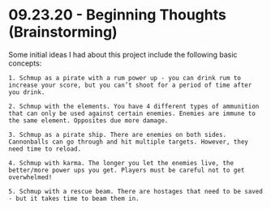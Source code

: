 # 09.23.20 - Beginning Thoughts (Brainstorming)

Some initial ideas I had about this project include the following basic concepts: 

    1. Schmup as a pirate with a rum power up - you can drink rum to increase your score, but you can’t shoot for a period of time after you drink. 

    2. Schmup with the elements. You have 4 different types of ammunition that can only be used against certain enemies. Enemies are immune to the same element. Opposites due more damage. 

    3. Schmup as a pirate ship. There are enemies on both sides. Cannonballs can go through and hit multiple targets. However, they need time to reload. 

    4. Schmup with karma. The longer you let the enemies live, the better/more power ups you get. Players must be careful not to get overwhelmed!

    5. Schmup with a rescue beam. There are hostages that need to be saved - but it takes time to beam them in.